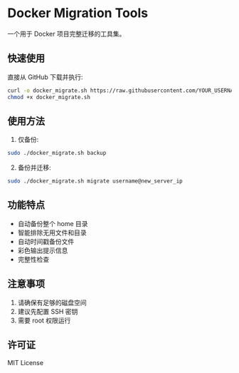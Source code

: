 # Docker Migration Tools

一个用于 Docker 项目完整迁移的工具集。

## 快速使用

直接从 GitHub 下载并执行:

```bash
curl -o docker_migrate.sh https://raw.githubusercontent.com/YOUR_USERNAME/docker-migration-tools/main/docker_migrate.sh
chmod +x docker_migrate.sh
```

## 使用方法

1. 仅备份:
```bash
sudo ./docker_migrate.sh backup
```

2. 备份并迁移:
```bash
sudo ./docker_migrate.sh migrate username@new_server_ip
```

## 功能特点

- 自动备份整个 home 目录
- 智能排除无用文件和目录
- 自动时间戳备份文件
- 彩色输出提示信息
- 完整性检查

## 注意事项

1. 请确保有足够的磁盘空间
2. 建议先配置 SSH 密钥
3. 需要 root 权限运行

## 许可证

MIT License

